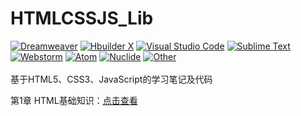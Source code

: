 # HTMLCSSJS_Lib
<a href="#"><img src="" alt="Dreamweaver"></a>
<a href="#"><img src="" alt="Hbuilder X"></a>
<a href="#"><img src="" alt="Visual Studio Code"></a>
<a href="#"><img src="" alt="Sublime Text"></a>
<a href="#"><img src="" alt="Webstorm"></a>
<a href="#"><img src="" alt="Atom"></a>
<a href="#"><img src="" alt="Nuclide"></a>
<a href="#"><img src="" alt="Other"></a>
<br><br>基于HTML5、CSS3、JavaScript的学习笔记及代码

第1章 HTML基础知识：<a href="http://www.qianduankaifa.cn/books/html5_css3_js_demo/1/base.html">点击查看</a>
